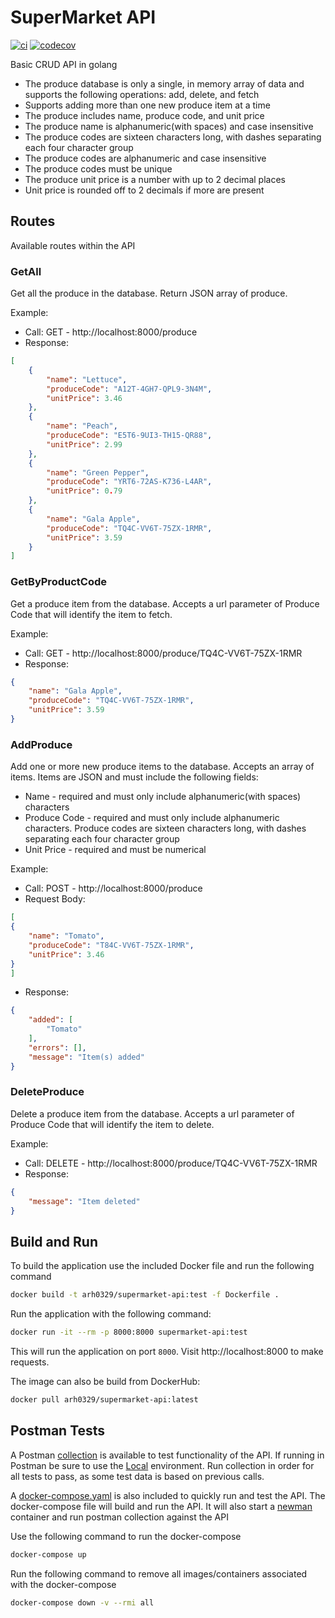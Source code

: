 # SuperMarket API
[![ci](https://github.com/arh0329/supermarket-api/actions/workflows/main.yml/badge.svg)](https://github.com/arh0329/supermarket-api/actions/workflows/main.yml)
[![codecov](https://codecov.io/gh/arh0329/supermarket-api/branch/main/graph/badge.svg)](https://codecov.io/gh/arh0329/supermarket-api)

Basic CRUD API in golang

- The produce database is only a single, in memory array of data and supports the following operations: add, delete, and fetch
- Supports adding more than one new produce item at a time
- The produce includes name, produce code, and unit price
- The produce name is alphanumeric(with spaces) and case insensitive
- The produce codes are sixteen characters long, with dashes separating each four character group
- The produce codes are alphanumeric and case insensitive
- The produce codes must be unique
- The produce unit price is a number with up to 2 decimal places
- Unit price is rounded off to 2 decimals if more are present

## Routes

Available routes within the API

### GetAll

Get all the produce in the database. Return JSON array of produce.

Example:
- Call: GET - http://localhost:8000/produce
- Response:

```json
[
    {
        "name": "Lettuce",
        "produceCode": "A12T-4GH7-QPL9-3N4M",
        "unitPrice": 3.46
    },
    {
        "name": "Peach",
        "produceCode": "E5T6-9UI3-TH15-QR88",
        "unitPrice": 2.99
    },
    {
        "name": "Green Pepper",
        "produceCode": "YRT6-72AS-K736-L4AR",
        "unitPrice": 0.79
    },
    {
        "name": "Gala Apple",
        "produceCode": "TQ4C-VV6T-75ZX-1RMR",
        "unitPrice": 3.59
    }
]
```

### GetByProductCode

Get a produce item from the database. Accepts a url parameter of Produce Code that will identify the item to fetch.

Example:
- Call: GET - http://localhost:8000/produce/TQ4C-VV6T-75ZX-1RMR
- Response:

```json
{
    "name": "Gala Apple",
    "produceCode": "TQ4C-VV6T-75ZX-1RMR",
    "unitPrice": 3.59
}
```

### AddProduce

Add one or more new produce items to the database. Accepts an array of items. Items are JSON and must include the following fields:

- Name - required and must only include alphanumeric(with spaces) characters
- Produce Code - required and must only include alphanumeric characters. Produce codes are sixteen characters long, with dashes separating each four character group
- Unit Price - required and must be numerical

Example:
- Call: POST - http://localhost:8000/produce
- Request Body:

```json
[
{
    "name": "Tomato",
    "produceCode": "T84C-VV6T-75ZX-1RMR",
    "unitPrice": 3.46
}
]
```
- Response:

```json
{
    "added": [
        "Tomato"
    ],
    "errors": [],
    "message": "Item(s) added"
}
```

### DeleteProduce

Delete a produce item from the database. Accepts a url parameter of Produce Code that will identify the item to delete.

Example:
- Call: DELETE - http://localhost:8000/produce/TQ4C-VV6T-75ZX-1RMR
- Response:

```json
{
    "message": "Item deleted"
}
```

## Build and Run

To build the application use the included Docker file and run the following command

```bash
docker build -t arh0329/supermarket-api:test -f Dockerfile .
```

Run the application with the following command:

```bash
docker run -it --rm -p 8000:8000 supermarket-api:test
```

This will run the application on port `8000`. Visit http://localhost:8000 to make requests.

The image can also be build from DockerHub:

```bash
docker pull arh0329/supermarket-api:latest
```

## Postman Tests

A Postman [collection](./tests/postman/Supermarket-API.postman_collection.json) is available to test functionality of the API. If running in Postman be sure to use the [Local](./tests/postman/Local.postman_environment.json) environment. Run collection in order for all tests to pass, as some test data is based on previous calls.

A [docker-compose.yaml](./docker-compose.yml) is also included to quickly run and test the API. The docker-compose file will build and run the API. It will also start a [newman](https://learning.postman.com/docs/running-collections/using-newman-cli/newman-with-docker/) container and run postman collection against the API

Use the following command to run the docker-compose

```bash
docker-compose up
```

Run the following command to remove all images/containers associated with the docker-compose

```bash
docker-compose down -v --rmi all
```